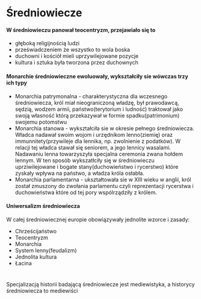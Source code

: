 # Średniowiecze 
#### W średniowieczu panował teocentryzm, przejawiało się to
- głęboką religijnością ludzi
- przeświadczeniem że wszystko to wola boska
- duchowni i kościół mieli uprzywilejowane pozycje
- kultura i sztuka była tworzona przez duchownych
#### Monarchie średniowieczne ewoluowały, wykształciły sie wówczas trzy ich typy
- Monarchia patrymonalna - charakterystyczna dla wczesnego średniowiecza, król miał nieograniczoną władzę, był prawodawcą, sędzią, wodzem armii, państwo(terytorium i ludność) traktował jako swoją własność którą przekazywał w formie spadku(patrimonium) swojemu potomstwu
- Monarchia stanowa - wykształciła sie w okresie pełnego średniowiecza. Władca nadawał swoim wojom i urzędnikom lenno(ziemię) oraz immunnitety(przywileje dla lennika, np. zwolnienie z podatków). W relacji tej władca stawał się seniorem, a jego lennicy wasalami. Nadawaniu lenna towarzyszyła specjalna ceremonia zwana hołdem lennym. W ten sposób wykszatłciły się w średniowieczu uprziwilejowane i bogate stany(duchowieństwo i rycerstwo) które zyskały wpływa na państwo, a władza króla osłabła.
- Monarchia parlamentarna - ukształtowała sie w XIII wieku w anglii, król został zmuszony do zwołania parlamentu czyli reprezentacji rycerstwa i duchowieństwa które od tej pory wspólrządziły z królem.
#### Uniwersalizm średniowiecza
W całej średniowiecznej europie obowiązywały jednolite wzorce i zasady:
- Chrześcijaństwo
- Teocentryzm
- Monarchia
- System lenny(feudalizm)
- Jednolita kultura
- Łacina
# 
Specjalizacją historii badającą średniowiecze jest mediewistyka, a historycy średniowiecza to mediewiści
